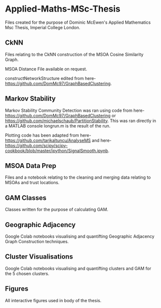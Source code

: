 # Applied-Maths-MSc-Thesis
Files created for the purpose of Dominic McEwen's Applied Mathematics Msc Thesis, Imperial College London.

## CkNN
Files relating to the CkNN construction of the MSOA Cosine Similarity Graph. 

MSOA Distance File available on request.

constructNetworkStructure edited from here-https://github.com/DomMc97/GraphBasedClustering.

## Markov Stability
Markov Stability Community Detection was ran using code from here-https://github.com/DomMc97/GraphBasedClustering or https://github.com/michaelschaub/PartitionStability.
This was ran directly in a MATLAB console longrun.m is the result of the run.

Plotting code has been adapted from here-https://github.com/tarikaltuncu/AnalyseMS and here-https://github.com/scipy/scipy-cookbook/blob/master/ipython/SignalSmooth.ipynb.

## MSOA Data Prep
Files and a notebook relating to the cleaning and merging data relating to MSOAs and trust locations.

## GAM Classes
Classes written for the purpose of calculating GAM.

## Geographic Adjacency
Google Colab notebooks visualising and quantifting Geographic Adjacency Graph Construction techniques.

## Cluster Visualisations
Google Colab notebooks visualising and quantifting clusters and GAM for the 5 chosen clusters.

## Figures
All interactive figures used in body of the thesis. 
